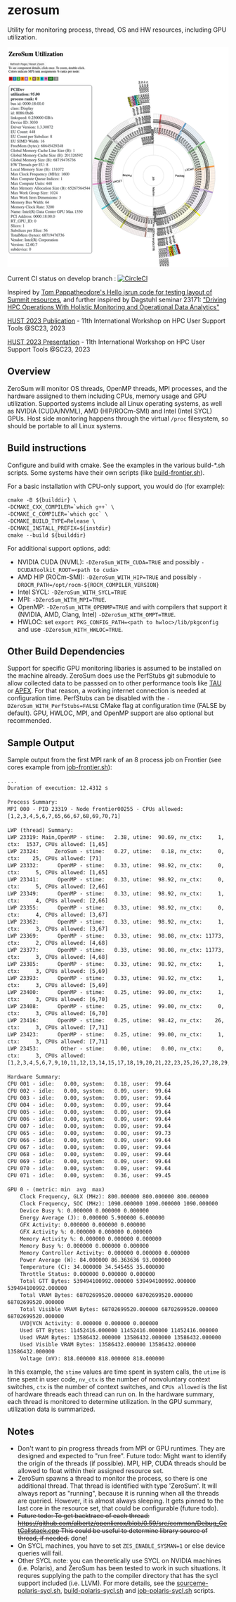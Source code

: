 # zerosum
Utility for monitoring process, thread, OS and HW resources, including GPU utilization.

![Example sunburst plot from a one node run on Sunspot (ALCF).](./doc/sunburst.png)

Current CI status on develop branch : [![CircleCI](https://circleci.com/gh/UO-OACISS/zerosum.svg?style=svg)](https://circleci.com/gh/UO-OACISS/zerosum)

Inspired by [Tom Pappatheodore's Hello jsrun code for testing layout of Summit resources](https://code.ornl.gov/t4p/Hello_jsrun), and further inspired by Dagstuhl seminar 23171: ["Driving HPC Operations With Holistic Monitoring and Operational Data Analytics"](https://www.dagstuhl.de/en/seminars/seminar-calendar/seminar-details/23171)

[HUST 2023 Publication](https://dl.acm.org/doi/abs/10.1145/3624062.3624145) - 11th International Workshop on HPC User Support Tools @SC23, 2023

[HUST 2023 Presentation](http://www.nic.uoregon.edu/~khuck/zerosum/2023-HUST-ZeroSum.pdf) - 11th International Workshop on HPC User Support Tools @SC23, 2023

## Overview

ZeroSum will monitor OS threads, OpenMP threads, MPI processes, and the hardware assigned
to them including CPUs, memory usage and GPU utilization. Supported systems include all
Linux operating systems, as well as NVIDIA (CUDA/NVML), AMD (HIP/ROCm-SMI) and Intel (Intel SYCL) GPUs.
Host side monitoring happens through the virtual `/proc` filesystem, so should be portable
to all Linux systems.

## Build instructions

Configure and build with cmake. See the examples in the various build-\*.sh scripts.
Some systems have their own scripts (like [build-frontier.sh](scripts/build-frontier.sh)).

For a basic installation with CPU-only support, you would do (for example):

```
cmake -B ${builddir} \
-DCMAKE_CXX_COMPILER=`which g++` \
-DCMAKE_C_COMPILER=`which gcc` \
-DCMAKE_BUILD_TYPE=Release \
-DCMAKE_INSTALL_PREFIX=${instdir}
cmake --build ${builddir}
```

For additional support options, add:
* NVIDIA CUDA (NVML): `-DZeroSum_WITH_CUDA=TRUE` and possibly `-DCUDAToolkit_ROOT=<path to cuda>`
* AMD HIP (ROCm-SMI): `-DZeroSum_WITH_HIP=TRUE` and possibly `-DROCM_PATH=/opt/rocm-${ROCM_COMPILER_VERSION}`
* Intel SYCL: `-DZeroSum_WITH_SYCL=TRUE`
* MPI: `-DZeroSum_WITH_MPI=TRUE`.
* OpenMP: `-DZeroSum_WITH_OPENMP=TRUE` and with compilers that support it (NVIDIA, AMD, Clang, Intel) `-DZeroSum_WITH_OMPT=TRUE`.
* HWLOC: set `export PKG_CONFIG_PATH=<path to hwloc>/lib/pkgconfig` and use `-DZeroSum_WITH_HWLOC=TRUE`.

## Other Build Dependencies

Support for specific GPU monitoring libaries is assumed to be installed on the machine already. ZeroSum
does use the PerfStubs git submodule to allow collected data to be passsed on to other
performance tools like [TAU](https://github.com/UO-OACISS/tau2/) or
[APEX](https://github.com/UO-OACISS/apex/). For that reason, a working internet connection
is needed at configuration time. PerfStubs can be disabled with the `-DZeroSum_WITH_PerfStubs=FALSE`
CMake flag at configuration time (FALSE by default). GPU, HWLOC, MPI, and OpenMP support are also optional but recommended.

## Sample Output

Sample output from the first MPI rank of an 8 process job on Frontier (see
cores example from [job-frontier.sh](scripts/job-frontier.sh)):
```
...
Duration of execution: 12.4312 s

Process Summary:
MPI 000 - PID 23319 - Node frontier00255 - CPUs allowed: [1,2,3,4,5,6,7,65,66,67,68,69,70,71]

LWP (thread) Summary:
LWP 23319: Main,OpenMP - stime:   2.38, utime:  90.69, nv_ctx:     1, ctx:  1537, CPUs allowed: [1,65]
LWP 23324:     ZeroSum - stime:   0.27, utime:   0.18, nv_ctx:     0, ctx:    25, CPUs allowed: [71]
LWP 23332:      OpenMP - stime:   0.33, utime:  98.92, nv_ctx:     0, ctx:     5, CPUs allowed: [1,65]
LWP 23341:      OpenMP - stime:   0.33, utime:  98.92, nv_ctx:     0, ctx:     5, CPUs allowed: [2,66]
LWP 23349:      OpenMP - stime:   0.33, utime:  98.92, nv_ctx:     1, ctx:     4, CPUs allowed: [2,66]
LWP 23355:      OpenMP - stime:   0.33, utime:  98.92, nv_ctx:     0, ctx:     4, CPUs allowed: [3,67]
LWP 23362:      OpenMP - stime:   0.33, utime:  98.92, nv_ctx:     1, ctx:     3, CPUs allowed: [3,67]
LWP 23369:      OpenMP - stime:   0.33, utime:  98.08, nv_ctx: 11773, ctx:     2, CPUs allowed: [4,68]
LWP 23377:      OpenMP - stime:   0.33, utime:  98.08, nv_ctx: 11773, ctx:     3, CPUs allowed: [4,68]
LWP 23385:      OpenMP - stime:   0.33, utime:  98.92, nv_ctx:     1, ctx:     3, CPUs allowed: [5,69]
LWP 23393:      OpenMP - stime:   0.33, utime:  98.92, nv_ctx:     1, ctx:     3, CPUs allowed: [5,69]
LWP 23400:      OpenMP - stime:   0.25, utime:  99.00, nv_ctx:     1, ctx:     3, CPUs allowed: [6,70]
LWP 23408:      OpenMP - stime:   0.25, utime:  99.00, nv_ctx:     0, ctx:     3, CPUs allowed: [6,70]
LWP 23416:      OpenMP - stime:   0.25, utime:  98.42, nv_ctx:    26, ctx:     3, CPUs allowed: [7,71]
LWP 23423:      OpenMP - stime:   0.25, utime:  99.00, nv_ctx:     1, ctx:     3, CPUs allowed: [7,71]
LWP 23453:       Other - stime:   0.00, utime:   0.00, nv_ctx:     0, ctx:     3, CPUs allowed: [1,2,3,4,5,6,7,9,10,11,12,13,14,15,17,18,19,20,21,22,23,25,26,27,28,29,30,31,33,34,35,36,37,38,39,41,42,43,44,45,46,47,49,50,51,52,53,54,55,57,58,59,60,61,62,63,65,66,67,68,69,70,71,73,74,75,76,77,78,79,81,82,83,84,85,86,87,89,90,91,92,93,94,95,97,98,99,100,101,102,103,105,106,107,108,109,110,111,113,114,115,116,117,118,119,121,122,123,124,125,126,127]

Hardware Summary:
CPU 001 - idle:   0.00, system:   0.18, user:  99.64
CPU 002 - idle:   0.00, system:   0.09, user:  99.64
CPU 003 - idle:   0.00, system:   0.09, user:  99.64
CPU 004 - idle:   0.00, system:   0.09, user:  99.64
CPU 005 - idle:   0.00, system:   0.09, user:  99.64
CPU 006 - idle:   0.00, system:   0.09, user:  99.64
CPU 007 - idle:   0.00, system:   0.09, user:  99.64
CPU 065 - idle:   0.00, system:   0.00, user:  99.73
CPU 066 - idle:   0.00, system:   0.09, user:  99.64
CPU 067 - idle:   0.00, system:   0.09, user:  99.64
CPU 068 - idle:   0.00, system:   0.09, user:  99.64
CPU 069 - idle:   0.00, system:   0.09, user:  99.64
CPU 070 - idle:   0.00, system:   0.09, user:  99.64
CPU 071 - idle:   0.00, system:   0.36, user:  99.45

GPU 0 - (metric: min  avg  max)
    Clock Frequency, GLX (MHz): 800.000000 800.000000 800.000000
    Clock Frequency, SOC (MHz): 1090.000000 1090.000000 1090.000000
    Device Busy %: 0.000000 0.000000 0.000000
    Energy Average (J): 0.000000 5.900000 6.000000
    GFX Activity: 0.000000 0.000000 0.000000
    GFX Activity %: 0.000000 0.000000 0.000000
    Memory Activity %: 0.000000 0.000000 0.000000
    Memory Busy %: 0.000000 0.000000 0.000000
    Memory Controller Activity: 0.000000 0.000000 0.000000
    Power Average (W): 84.000000 86.363636 93.000000
    Temperature (C): 34.000000 34.545455 35.000000
    Throttle Status: 0.000000 0.000000 0.000000
    Total GTT Bytes: 539494100992.000000 539494100992.000000 539494100992.000000
    Total VRAM Bytes: 68702699520.000000 68702699520.000000 68702699520.000000
    Total Visible VRAM Bytes: 68702699520.000000 68702699520.000000 68702699520.000000
    UVD|VCN Activity: 0.000000 0.000000 0.000000
    Used GTT Bytes: 11452416.000000 11452416.000000 11452416.000000
    Used VRAM Bytes: 13586432.000000 13586432.000000 13586432.000000
    Used Visible VRAM Bytes: 13586432.000000 13586432.000000 13586432.000000
    Voltage (mV): 818.000000 818.000000 818.000000
```
In this example, the `stime` values are time spent in system calls, the `utime` is time spent in user code, `nv_ctx` is the number of nonvoluntary context switches, `ctx` is the number of context switches, and `CPUs allowed` is the list of hardware threads each thread can run on. In the hardware summary, each thread is monitored to determine utilization. In the GPU summary, utilization data is summarized.

## Notes

 * Don't want to pin progress threads from MPI or GPU runtimes. They are designed
   and expected to "run free".
   Future todo: Might want to identify the origin of the threads (if possible).
   MPI, HIP, CUDA threads should be allowed to float within their
   assigned resource set.
 * ZeroSum spawns a thread to monitor the process, so there is one additional
   thread. That thread is identified with type 'ZeroSum'. It will always report as
   "running", because it is running when all the threads are queried. However,
   it is almost always sleeping. It gets pinned to the last
   core in the resource set, that could be configurable (future todo).
 * ~~Future todo: To get backtrace of each thread:
   https://github.com/albertz/openlierox/blob/0.59/src/common/Debug_GetCallstack.cpp
   This could be useful to determine library source of thread, if needed.~~ done!
 * On SYCL machines, you have to set `ZES_ENABLE_SYSMAN=1` or else device queries
   will fail.
 * Other SYCL note: you can theoretically use SYCL on NVIDIA machines (i.e. Polaris),
   and ZeroSum has been tested to work in such situations. It requres supplying the
   path to the compiler directory that has the sycl support included (i.e. LLVM).
   For more details, see the [sourceme-polaris-sycl.sh](scripts/sourceme-polaris-sycl.sh),
   [build-polaris-sycl.sh](scripts/build-polaris-sycl.sh) and
   [job-polaris-sycl.sh](scripts/job-polaris-sycl.sh) scripts.


